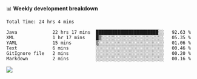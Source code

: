 

📊 **Weekly development breakdown**
<!--START_SECTION:waka-->

```text
Total Time: 24 hrs 4 mins

Java             22 hrs 17 mins  ███████████████████████░░   92.63 %
XML              1 hr 17 mins    █▒░░░░░░░░░░░░░░░░░░░░░░░   05.35 %
YAML             15 mins         ▒░░░░░░░░░░░░░░░░░░░░░░░░   01.06 %
Text             6 mins          ░░░░░░░░░░░░░░░░░░░░░░░░░   00.46 %
GitIgnore file   2 mins          ░░░░░░░░░░░░░░░░░░░░░░░░░   00.20 %
Markdown         2 mins          ░░░░░░░░░░░░░░░░░░░░░░░░░   00.16 %
```

<!--END_SECTION:waka-->

<p align="left" dir="auto">
  <a href="#">
    <img src="https://github-readme-stats.vercel.app/api?username=JiHongYuan&show_icons=true&inc">
  </a>
</p>
